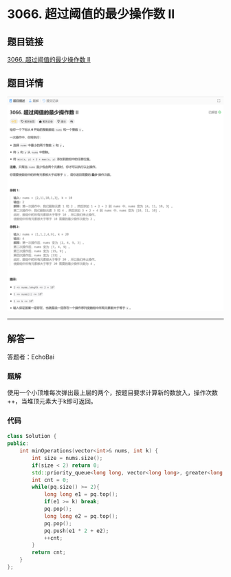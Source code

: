 # 3066. 超过阈值的最少操作数 II
## 题目链接  
[3066. 超过阈值的最少操作数 II](https://leetcode.cn/problems/minimum-operations-to-exceed-threshold-value-ii/description/?envType=daily-question&envId=2025-01-15)
## 题目详情
![题目图片](Img/3066.png)

***
## 解答一
答题者：EchoBai

### 题解
使用一个小顶堆每次弹出最上层的两个，按题目要求计算新的数放入，操作次数++，当堆顶元素大于k即可返回。

### 代码
``` cpp
class Solution {
public:
    int minOperations(vector<int>& nums, int k) {
        int size = nums.size();
        if(size < 2) return 0;
        std::priority_queue<long long, vector<long long>, greater<long long>> pq(nums.begin(), nums.end());
        int cnt = 0;
        while(pq.size() >= 2){
            long long e1 = pq.top();
            if(e1 >= k) break;
            pq.pop();
            long long e2 = pq.top();
            pq.pop();
            pq.push(e1 * 2 + e2);
            ++cnt;
        }
        return cnt;
    }
};
```
